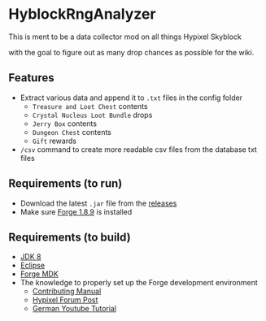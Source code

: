 # HyblockRngAnalyzer

This is ment to be a data collector mod on all things Hypixel Skyblock 

with the goal to figure out as many drop chances as possible for the wiki.

## Features

- Extract various data and append it to `.txt` files in the config folder
    - `Treasure and Loot Chest` contents
    - `Crystal Nucleus Loot Bundle` drops
    - `Jerry Box` contents
    - `Dungeon Chest` contents
    - `Gift` rewards
- `/csv` command to create more readable csv files from the database txt files

## Requirements (to run)

- Download the latest `.jar` file from the [releases](https://github.com/doej1367/HyblockRngAnalyzer/releases)
- Make sure [Forge 1.8.9](https://files.minecraftforge.net/net/minecraftforge/forge/index_1.8.9.html) is installed

## Requirements (to build)

- [JDK 8](https://www.oracle.com/java/technologies/downloads/#java8-windows)
- [Eclipse](https://www.eclipse.org/downloads/)
- [Forge MDK](https://files.minecraftforge.net/net/minecraftforge/forge/index_1.8.9.html)
- The knowledge to properly set up the Forge development environment
     - [Contributing Manual](CONTRIBUTING.md)
     - [Hypixel Forum Post](https://hypixel.net/threads/guide-how-to-start-create-coding-minecraft-forge-mods.551741/#post-5352380)
     - [German Youtube Tutorial](https://www.youtube.com/watch?v=6YS-ExDnrjg)
